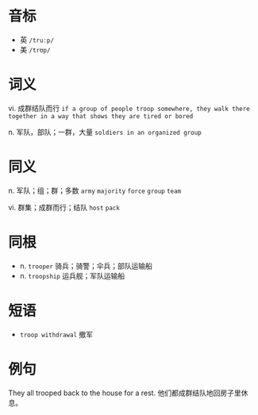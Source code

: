 # 音标

- 英 `/truːp/`
- 美 `/trʊp/`

# 词义

vi. 成群结队而行
`if a group of people troop somewhere, they walk there together in a way that shows they are tired or bored`

n. 军队，部队；一群，大量
`soldiers in an organized group`

# 同义

n. 军队；组；群；多数
`army` `majority` `force` `group` `team`

vi. 群集；成群而行；结队
`host` `pack`

# 同根

- n. `trooper` 骑兵；骑警；伞兵；部队运输船
- n. `troopship` 运兵舰；军队运输船

# 短语

- `troop withdrawal` 撤军

# 例句

They all trooped back to the house for a rest.
他们都成群结队地回房子里休息。


